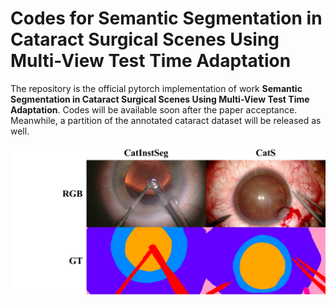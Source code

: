 # 

# Codes for Semantic Segmentation in Cataract Surgical Scenes Using Multi-View Test Time Adaptation

The repository is the official pytorch implementation of work **Semantic Segmentation in Cataract Surgical Scenes Using Multi-View Test Time Adaptation**. Codes will be available soon after the paper acceptance. Meanwhile, a partition of the annotated cataract dataset will be released as well.

![](https://github.com/liamheng/CAI-algorithms/blob/main/figs/anno_samples.png)






